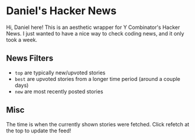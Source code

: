 # Daniel's Hacker News

Hi, Daniel here! This is an aesthetic wrapper for Y Combinator's Hacker News. 
I just wanted to have a nice way to check coding news, and it only took a week.

## News Filters

- `top` are typically new/upvoted stories
- `best` are upvoted stories from a longer time period (around a couple days)
- `new` are most recently posted stories

## Misc

The time is when the currently shown stories were fetched. Click refetch at the top to update the feed!
